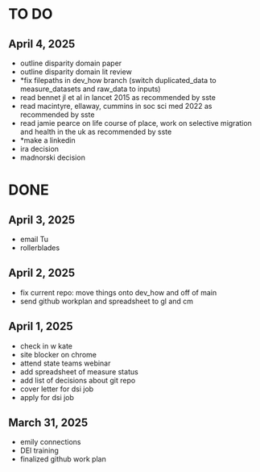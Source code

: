 # TO DO 

## April 4, 2025
- outline disparity domain paper
- outline disparity domain lit review
- *fix filepaths in dev_how branch (switch duplicated_data to measure_datasets and raw_data to inputs) 
- read bennet jl et al in lancet 2015 as recommended by sste
- read macintyre, ellaway, cummins in soc sci med 2022 as recommended by sste
- read jamie pearce on life course of place, work on selective migration and health in the uk as recommended by sste
- *make a linkedin
- ira decision
- madnorski decision 


# DONE 
## April 3, 2025
- email Tu
- rollerblades 

## April 2, 2025
- fix current repo: move things onto dev_how and off of main  
- send github workplan and spreadsheet to gl and cm

## April 1, 2025 
- check in w kate
- site blocker on chrome
- attend state teams webinar 
- add spreadsheet of measure status
- add list of decisions about git repo
- cover letter for dsi job 
- apply for dsi job 

## March 31, 2025 
- emily connections
- DEI training 
- finalized github work plan 
